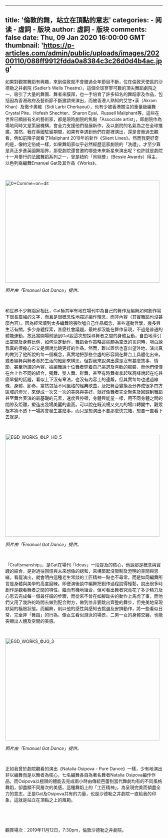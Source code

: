 
---
title: '倫敦的舞，站立在頂點的意志'
categories: 
    - 阅读
    - 虛詞 - 版块
author: 虛詞 - 版块
comments: false
date: Thu, 09 Jan 2020 16:00:00 GMT
thumbnail: 'https://p-articles.com/admin/public/uploads/images/20200110/088ff9912fdda0a8384c3c26d0d4b4ac.jpg'
---

<div>   
<p>如果對觀賞舞蹈有興趣，來到倫敦就不會錯過全年節目不斷，位在倫敦天使區的沙德勒之井劇院 (Sadler’s Wells Theatre）。這個全球寥寥可數的頂尖舞蹈劇院之一，吸引了大量的舞團、舞者來膜拜，也一手培育了許多知名的舞蹈家及作品，包括因為香港政府及藝術節不斷邀請來演出，而被香港人熟知的艾甘•漢（Akram Khan）及徹卡奧維（Sidi Larbi Cherkaoui），也有少被香港關注的重量級編舞Crystal Pite、Hofesh Shechter、Sharon Eyal、Russell Maliphant等，這些在世界已顯赫有名的藝術家，都是現時劇院的焦點「Associate artist」，即劇院作為場地同時又是策展機構，會全力支援他們發展新作，及以劇院的名氣為之在全球推廣。當然，我在英國駐留期間，如果有幸遇到他們在那裡演出，還是會衝過去觀看，例如前陣子就看了Maliphant 2019年的新作《Slient Lines》。然而我更好奇的是，像約定俗成一樣，如果舞蹈家似乎必然經歷這家劇院的「洗禮」，才至少算是真正步進英國舞蹈界，那麼劇院還會邀約哪些未來新星來演出呢？也許就是劇院十一月舉行的法國舞蹈系列之一，曾是紐約「貝絲獎」（Bessie Awards）得主，以色列裔編舞Emanuel Gat及其作品《Works》。</p><p><br></p><p><img src="https://p-articles.com/admin/public/uploads/images/20200110/088ff9912fdda0a8384c3c26d0d4b4ac.jpg" alt="0+Comme+on+dit" style="max-width: 100%; width: 493.2px; height: 328.5px;" class referrerpolicy="no-referrer"><br></p><p><i>照片由「Emanuel
Gat Dance」提供。</i></p><p><i><br></i></p><p>和世界不少舞蹈家相比，Gat極其罕有地在場刊中為自己的舞作及編舞如何創作寫下很長篇幅的文字，而且是很概念性地描述編作理念，而非內容（其實舞蹈也沒甚麼內容）。因為經常讀到太多編舞誇張吹噓自己作品概念，某些運動哲學，幾多與生活有關，多少身體探索，甚麼社會議題，最終都沒能在舞作呈現，不過是普通的體能運動，故此當開場前讀到Gat說這次想探尋舞者之間的身體互動，自由地導引出空間及身體比例，如何決定動作，舞蹈合作策略這些頗為空泛的言詞時，坦白說我真的很擔心它又是個說比跳更好的作品。然而，難以置信也喜出望外地，演出真的做到了他所說的每一個概念，真實地把那些空虛的形容詞在舞台上具體化出來。或者編舞與舞者基於生活的細節來構思，但對我來說演出還是沒有甚麼故事、情節，甚至所謂的內容，據編舞說十位舞者穿着自己挑選及喜歡的服裝，而他們僅僅在台上作不同的組合，獨舞、雙人舞、群舞，甚至有時舞者拿起咪高峰說起在吃甚麼早餐的話題，看似上下沒有章法，也沒有內容上的連繫，但其實每每也透過線條、身體、節奏，當然包括不同風格的經典歌曲，及把舞台變換及分界成很多四方區域的燈光，來促成一次又一次的美感與美好。就好像舞者完全聚焦及回歸到舞蹈甚至舞台表演的最基礎的元素，速度與停頓，身體與能量一樣，用不同身體之間的間隙及距離，塑造出幾場美麗的畫面。可以說在既流暢又突兀的場口轉變中，觀眾根本猜不透下一場將會發生甚麼事，而只是想演出不要那麼快完結，想要一直看下去就是。</p><p><br></p><p><img src="https://p-articles.com/admin/public/uploads/images/20200110/7d94b887ba612f7d1558d965805366d3.jpg" alt="EGD_WORKS_©LP_HD_5" style="max-width: 100%; width: 493.2px; height: 328.5px;" class referrerpolicy="no-referrer"><br></p><p><i>照片由「Emanuel
Gat Dance」提供。</i></p><p><i><br></i></p><p>「Craftsmanship」，是Gat在場刊「Ideas」一段提及的核心，他說那是概念與實踐的結合，是對過往回憶與未來想像的總和，來構築起沒限制及澄明的空間與思緒。看罷演出，就會明白這種老生常談的工匠精神一點也不尋常，而是如同編舞所言是身體與美學的高度磨練。即便演後談中編舞把創作過程說得輕鬆，說出很多時創作是觀看舞者之間的特性，繼而有機地組合，但可看出舞者究竟花了多少精力及心思去完成每一個最仔細的步驟，而從來不曾在如腳趾尖的動作上馬虎了事，而他們又用了幾許的時間去做到配合對方，做到並非要跳出齊整的舞步，但完美地呈現默契的極限狀態。而編舞，則以他的感性與感知去挑選及安排動作，將一些看似日常，完全非「舞蹈」的行為，像女生看似游泳的場景，二男一女的身體交纏，也能突顯出人體及空間的美感。</p><p><br></p><p><img src="https://p-articles.com/admin/public/uploads/images/20200110/df86e31e38a8843aba0f45a1aa4b29dd.jpg" alt="EGD_WORKS_©JG_3" style="max-width: 100%; width: 493.2px; height: 328.5px;" class referrerpolicy="no-referrer"><br></p><p><i>照片由「Emanuel
Gat Dance」提供。</i></p><p><i><br></i></p><p>正如我曾於劇院觀看的演出《Natalia Osipova -
Pure Dance》一樣，少有地演出非以編舞而是以舞者為核心，七名編舞各自為著名舞者Natalia Osipova編作作品，而Osipova以極限的體能去完成兩小時由傳統芭蕾到當代舞劇均有的不同風格舞蹈，卻盡顯不同層次的美感。這種舞蹈上的「工匠精神」，為呈現完美而傾盡全力的意志，正是Gat及Osipova共有的力量，也是沙德勒之井劇院一直給我的印象，這就是站立在頂點之上的風範。</p><p><br></p><p><br></p><p></p><p>觀賞場次︰2019年11月12日，7:30pm，倫敦沙德勒之井劇院。</p><p><br></p>  
</div>
            